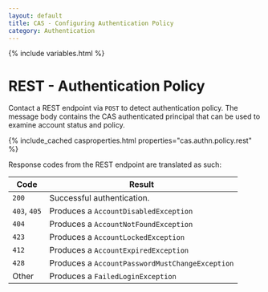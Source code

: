 ```yaml
---
layout: default
title: CAS - Configuring Authentication Policy
category: Authentication
---
```

{% include variables.html %}

# REST - Authentication Policy

Contact a REST endpoint via `POST` to detect authentication policy.
The message body contains the CAS authenticated principal that can be used
to examine account status and policy.

{% include_cached casproperties.html properties="cas.authn.policy.rest" %}

Response codes from the REST endpoint are translated as such:

| Code                   | Result
|------------------------|---------------------------------------------
| `200`          | Successful authentication.
| `403`, `405`   | Produces a `AccountDisabledException`
| `404`          | Produces a `AccountNotFoundException`
| `423`          | Produces a `AccountLockedException`
| `412`          | Produces a `AccountExpiredException`
| `428`          | Produces a `AccountPasswordMustChangeException`
| Other          | Produces a `FailedLoginException`
